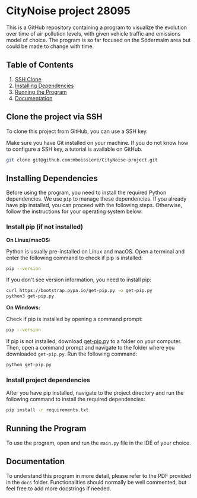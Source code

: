 # CityNoise project 28095

This is a GitHub repository containing a program to visualize the evolution over time of air pollution levels, with given vehicle traffic and emissions model of choice.
The program is so far focused on the Södermalm area but could be made to change with time.

## Table of Contents
1. [SSH Clone](#ssh-clone)
2. [Installing Dependencies](#installing-dependencies)
3. [Running the Program](#running-the-program)
4. [Documentation](#documentation)


## Clone the project via SSH

To clone this project from GitHub, you can use a SSH key. 

Make sure you have Git installed on your machine.  If you do not know how to configure a SSH key, a tutorial is available on GitHub.

```bash
git clone git@github.com:mboissiere/CityNoise-project.git
```

## Installing Dependencies

Before using the program, you need to install the required Python dependencies. We use `pip` to manage these dependencies. If you already have pip installed, you can proceed with the following steps. Otherwise, follow the instructions for your operating system below:

### Install pip (if not installed)

**On Linux/macOS:**

Python is usually pre-installed on Linux and macOS. Open a terminal and enter the following command to check if pip is installed:

```bash
pip --version
```

If you don't see version information, you need to install pip:

```bash
curl https://bootstrap.pypa.io/get-pip.py -o get-pip.py
python3 get-pip.py
```

**On Windows:**

Check if pip is installed by opening a command prompt:

```bash
pip --version
```

If pip is not installed, download [get-pip.py](https://bootstrap.pypa.io/get-pip.py) to a folder on your computer. Then, open a command prompt and navigate to the folder where you downloaded `get-pip.py`. Run the following command:

```bash
python get-pip.py
```

### Install project dependencies

After you have pip installed, navigate to the project directory and run the following command to install the required dependencies:

```bash
pip install -r requirements.txt
```


## Running the Program

To use the program, open and run the `main.py` file in the IDE of your choice.


## Documentation

To understand this program in more detail, please refer to the PDF provided in the `docs` folder.
Functionalities should normally be well commented, but feel free to add more docstrings if needed.
